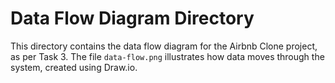 # Data Flow Diagram Directory

This directory contains the data flow diagram for the Airbnb Clone project, as per Task 3. The file `data-flow.png` illustrates how data moves through the system, created using Draw.io.